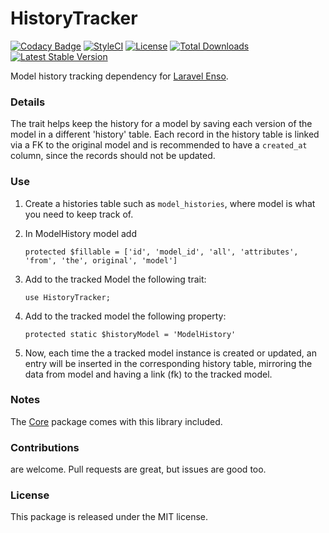 <!--h-->
# HistoryTracker
[![Codacy Badge](https://api.codacy.com/project/badge/Grade/71c1e5e3e2c940fa8f3fb0ebda9db1fb)](https://www.codacy.com/app/laravel-enso/HistoryTracker?utm_source=github.com&utm_medium=referral&utm_content=laravel-enso/HistoryTracker&utm_campaign=badger)
[![StyleCI](https://styleci.io/repos/85500161/shield?branch=master)](https://styleci.io/repos/85500161)
[![License](https://poser.pugx.org/laravel-enso/historytracker/license)](https://https://packagist.org/packages/laravel-enso/historytracker)
[![Total Downloads](https://poser.pugx.org/laravel-enso/historytracker/downloads)](https://packagist.org/packages/laravel-enso/historytracker)
[![Latest Stable Version](https://poser.pugx.org/laravel-enso/historytracker/version)](https://packagist.org/packages/laravel-enso/historytracker)
<!--/h-->

Model history tracking dependency for [Laravel Enso](https://github.com/laravel-enso/Enso).

### Details

The trait helps keep the history for a model by saving each version of the model in a different 'history' table.
Each record in the history table is linked via a FK to the original model and is recommended to have a `created_at` column,
since the records should not be updated.

### Use

1. Create a histories table such as `model_histories`, where model is what you need to keep track of.

2. In ModelHistory model add

    `protected $fillable = ['id', 'model_id', 'all', 'attributes', 'from', 'the', original', 'model']`

3. Add to the tracked Model the following trait:

    `use HistoryTracker;`

4. Add to the tracked model the following property:

    `protected static $historyModel = 'ModelHistory'`

5. Now, each time the a tracked model instance is created or updated, an entry will be inserted in the corresponding history table, mirroring the data from model and having a link (fk) to the tracked model.

### Notes

The [Core](https://github.com/laravel-enso/Core) package comes with this library included.

<!--h-->
### Contributions

are welcome. Pull requests are great, but issues are good too.

### License

This package is released under the MIT license.
<!--/h-->